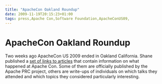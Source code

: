 ```yaml
---
title: "ApacheCon Oakland Roundup"
date: 2009-11-19T20:15:23+01:00
tags: press,Apache Con,Software Foundation,ApacheConUS09,
---
```


# ApacheCon Oakland Roundup


Two weeks ago ApacheCon US 2009 ended in Oakland California. Shane published a <a 
href="http://communityovercode.com/2009/11/apachecon-oakland-roundup/">set of links to articles</a> that contain 
information on what happened at Apache Con. Some of them are officially published by the Apache PRC project, others are 
write-ups of individuals on which talks they attended and which topics they considered particularly interesting.
